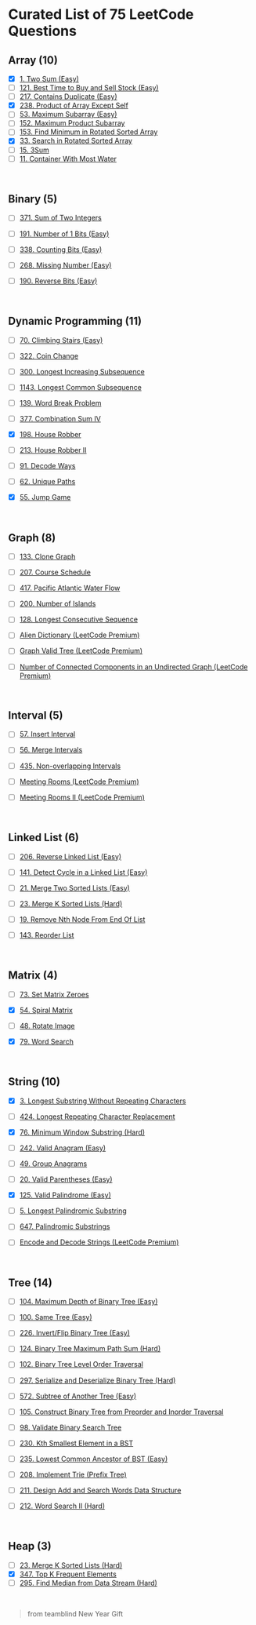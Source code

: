 # Curated List of 75 LeetCode Questions 


## Array (10)

- [x] [1. Two Sum (Easy)](https://leetcode.com/problems/two-sum/)
- [ ] [121. Best Time to Buy and Sell Stock (Easy)](https://leetcode.com/problems/best-time-to-buy-and-sell-stock/)
- [ ] [217. Contains Duplicate (Easy)](https://leetcode.com/problems/contains-duplicate/)
- [x] [238. Product of Array Except Self](https://leetcode.com/problems/product-of-array-except-self/)
- [ ] [53. Maximum Subarray (Easy)](https://leetcode.com/problems/maximum-subarray/)
- [ ] [152. Maximum Product Subarray](https://leetcode.com/problems/maximum-product-subarray/)
- [ ] [153. Find Minimum in Rotated Sorted Array](https://leetcode.com/problems/find-minimum-in-rotated-sorted-array/)
- [x] [33. Search in Rotated Sorted Array](https://leetcode.com/problems/search-in-rotated-sorted-array/)
- [ ] [15. 3Sum](https://leetcode.com/problems/3sum/)
- [ ] [11. Container With Most Water](https://leetcode.com/problems/container-with-most-water/)

<br>

## Binary (5)

- [ ] [371. Sum of Two Integers](https://leetcode.com/problems/sum-of-two-integers/)
- [ ] [191. Number of 1 Bits (Easy)](https://leetcode.com/problems/number-of-1-bits/)
- [ ] [338. Counting Bits (Easy)](https://leetcode.com/problems/counting-bits/)
- [ ] [268. Missing Number (Easy)](https://leetcode.com/problems/missing-number/)
- [ ] [190. Reverse Bits (Easy)](https://leetcode.com/problems/reverse-bits/)


<br>

## Dynamic Programming (11)

- [ ] [70. Climbing Stairs (Easy)](https://leetcode.com/problems/climbing-stairs/)
- [ ] [322. Coin Change](https://leetcode.com/problems/coin-change/)
- [ ] [300. Longest Increasing Subsequence](https://leetcode.com/problems/longest-increasing-subsequence/)
- [ ] [1143. Longest Common Subsequence](https://leetcode.com/problems/longest-common-subsequence/)
- [ ] [139. Word Break Problem](https://leetcode.com/problems/word-break/)
- [ ] [377. Combination Sum IV](https://leetcode.com/problems/combination-sum-iv/)
- [x] [198. House Robber](https://leetcode.com/problems/house-robber/)
- [ ] [213. House Robber II](https://leetcode.com/problems/house-robber-ii/)
- [ ] [91. Decode Ways](https://leetcode.com/problems/decode-ways/)
- [ ] [62. Unique Paths](https://leetcode.com/problems/unique-paths/)
- [x] [55. Jump Game](https://leetcode.com/problems/jump-game/)


<br>

## Graph (8)

- [ ] [133. Clone Graph](https://leetcode.com/problems/clone-graph/)
- [ ] [207. Course Schedule](https://leetcode.com/problems/course-schedule/)
- [ ] [417. Pacific Atlantic Water Flow](https://leetcode.com/problems/pacific-atlantic-water-flow/)
- [ ] [200. Number of Islands](https://leetcode.com/problems/number-of-islands/)
- [ ] [128. Longest Consecutive Sequence](https://leetcode.com/problems/longest-consecutive-sequence/)
- [ ] [Alien Dictionary (LeetCode Premium)](https://leetcode.com/problems/alien-dictionary/)
- [ ] [Graph Valid Tree (LeetCode Premium)](https://leetcode.com/problems/graph-valid-tree/)
- [ ] [Number of Connected Components in an Undirected Graph (LeetCode Premium)](https://leetcode.com/problems/number-of-connected-components-in-an-undirected-graph/)


<br>

## Interval (5)

- [ ] [57. Insert Interval](https://leetcode.com/problems/insert-interval/)
- [ ] [56. Merge Intervals](https://leetcode.com/problems/merge-intervals/)
- [ ] [435. Non-overlapping Intervals](https://leetcode.com/problems/non-overlapping-intervals/)
- [ ] [Meeting Rooms (LeetCode Premium)](https://leetcode.com/problems/meeting-rooms/)
- [ ] [Meeting Rooms II (LeetCode Premium)](https://leetcode.com/problems/meeting-rooms-ii/)


<br>

## Linked List (6)

- [ ] [206. Reverse Linked List (Easy)](https://leetcode.com/problems/reverse-linked-list/)
- [ ] [141. Detect Cycle in a Linked List (Easy)](https://leetcode.com/problems/linked-list-cycle/)
- [ ] [21. Merge Two Sorted Lists (Easy)](https://leetcode.com/problems/merge-two-sorted-lists/)
- [ ] [23. Merge K Sorted Lists (Hard)](https://leetcode.com/problems/merge-k-sorted-lists/)
- [ ] [19. Remove Nth Node From End Of List](https://leetcode.com/problems/remove-nth-node-from-end-of-list/)
- [ ] [143. Reorder List](https://leetcode.com/problems/reorder-list/)


<br>

## Matrix (4)

- [ ] [73. Set Matrix Zeroes](https://leetcode.com/problems/set-matrix-zeroes/)
- [x] [54. Spiral Matrix](https://leetcode.com/problems/spiral-matrix/)
- [ ] [48. Rotate Image](https://leetcode.com/problems/rotate-image/)
- [x] [79. Word Search](https://leetcode.com/problems/word-search/)


<br>

## String (10)

- [x] [3. Longest Substring Without Repeating Characters](https://leetcode.com/problems/longest-substring-without-repeating-characters/)
- [ ] [424. Longest Repeating Character Replacement](https://leetcode.com/problems/longest-repeating-character-replacement/)
- [x] [76. Minimum Window Substring (Hard)](https://leetcode.com/problems/minimum-window-substring/)
- [ ] [242. Valid Anagram (Easy)](https://leetcode.com/problems/valid-anagram/)
- [ ] [49. Group Anagrams](https://leetcode.com/problems/group-anagrams/)
- [ ] [20. Valid Parentheses (Easy)](https://leetcode.com/problems/valid-parentheses/)
- [x] [125. Valid Palindrome (Easy)](https://leetcode.com/problems/valid-palindrome/)
- [ ] [5. Longest Palindromic Substring](https://leetcode.com/problems/longest-palindromic-substring/)
- [ ] [647. Palindromic Substrings](https://leetcode.com/problems/palindromic-substrings/)
- [ ] [Encode and Decode Strings (LeetCode Premium)](https://leetcode.com/problems/encode-and-decode-strings/)


<br>

## Tree (14)

- [ ] [104. Maximum Depth of Binary Tree (Easy)](https://leetcode.com/problems/maximum-depth-of-binary-tree/)
- [ ] [100. Same Tree (Easy)](https://leetcode.com/problems/same-tree/)
- [ ] [226. Invert/Flip Binary Tree (Easy)](https://leetcode.com/problems/invert-binary-tree/)
- [ ] [124. Binary Tree Maximum Path Sum (Hard)](https://leetcode.com/problems/binary-tree-maximum-path-sum/)
- [ ] [102. Binary Tree Level Order Traversal](https://leetcode.com/problems/binary-tree-level-order-traversal/)
- [ ] [297. Serialize and Deserialize Binary Tree (Hard)](https://leetcode.com/problems/serialize-and-deserialize-binary-tree/)
- [ ] [572. Subtree of Another Tree (Easy)](https://leetcode.com/problems/subtree-of-another-tree/)
- [ ] [105. Construct Binary Tree from Preorder and Inorder Traversal](https://leetcode.com/problems/construct-binary-tree-from-preorder-and-inorder-traversal/)
- [ ] [98. Validate Binary Search Tree](https://leetcode.com/problems/validate-binary-search-tree/)
- [ ] [230. Kth Smallest Element in a BST](https://leetcode.com/problems/kth-smallest-element-in-a-bst/)
- [ ] [235. Lowest Common Ancestor of BST (Easy)](https://leetcode.com/problems/lowest-common-ancestor-of-a-binary-search-tree/)
- [ ] [208. Implement Trie (Prefix Tree)](https://leetcode.com/problems/implement-trie-prefix-tree/)
- [ ] [211. Design Add and Search Words Data Structure](https://leetcode.com/problems/add-and-search-word-data-structure-design/)
- [ ] [212. Word Search II (Hard)](https://leetcode.com/problems/word-search-ii/)


<br>

## Heap (3)

- [ ] [23. Merge K Sorted Lists (Hard)](https://leetcode.com/problems/merge-k-sorted-lists/)
- [x] [347. Top K Frequent Elements](https://leetcode.com/problems/top-k-frequent-elements/)
- [ ] [295. Find Median from Data Stream (Hard)](https://leetcode.com/problems/find-median-from-data-stream/)

<br>

> from teamblind New Year Gift 

